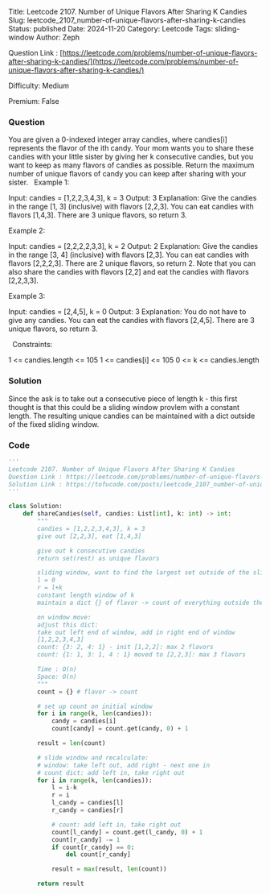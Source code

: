 Title: Leetcode 2107. Number of Unique Flavors After Sharing K Candies
Slug: leetcode_2107_number-of-unique-flavors-after-sharing-k-candies
Status: published
Date: 2024-11-20
Category: Leetcode
Tags: sliding-window
Author: Zeph

Question Link : [https://leetcode.com/problems/number-of-unique-flavors-after-sharing-k-candies/](https://leetcode.com/problems/number-of-unique-flavors-after-sharing-k-candies/)

Difficulty: Medium

Premium: False

### Question
You are given a 0-indexed integer array candies, where candies[i] represents the flavor of the ith candy. Your mom wants you to share these candies with your little sister by giving her k consecutive candies, but you want to keep as many flavors of candies as possible.
Return the maximum number of unique flavors of candy you can keep after sharing  with your sister.
 
Example 1:

Input: candies = [1,2,2,3,4,3], k = 3
Output: 3
Explanation: 
Give the candies in the range [1, 3] (inclusive) with flavors [2,2,3].
You can eat candies with flavors [1,4,3].
There are 3 unique flavors, so return 3.

Example 2:

Input: candies = [2,2,2,2,3,3], k = 2
Output: 2
Explanation: 
Give the candies in the range [3, 4] (inclusive) with flavors [2,3].
You can eat candies with flavors [2,2,2,3].
There are 2 unique flavors, so return 2.
Note that you can also share the candies with flavors [2,2] and eat the candies with flavors [2,2,3,3].

Example 3:

Input: candies = [2,4,5], k = 0
Output: 3
Explanation: 
You do not have to give any candies.
You can eat the candies with flavors [2,4,5].
There are 3 unique flavors, so return 3.

 
Constraints:

1 <= candies.length <= 105
1 <= candies[i] <= 105
0 <= k <= candies.length

### Solution

Since the ask is to take out a consecutive piece of length k - this first thought is that this could be a sliding window provlem with a constant length. The resulting unique candies can be maintained with a dict outside of the fixed sliding window.

### Code
```python
'''
Leetcode 2107. Number of Unique Flavors After Sharing K Candies
Question Link : https://leetcode.com/problems/number-of-unique-flavors-after-sharing-k-candies/
Solution Link : https://tofucode.com/posts/leetcode_2107_number-of-unique-flavors-after-sharing-k-candies.html
'''

class Solution:
    def shareCandies(self, candies: List[int], k: int) -> int:
        """
        candies = [1,2,2,3,4,3], k = 3
        give out [2,2,3], eat [1,4,3]

        give out k consecutive candies
        return set(rest) as unique flavors

        sliding window, want to find the largest set outside of the sliding window
        l = 0
        r = l+k
        constant length window of k
        maintain a dict {} of flavor -> count of everything outside the sliding window

        on window move:
        adjust this dict:
        take out left end of window, add in right end of window
        [1,2,2,3,4,3]
        count: {3: 2, 4: 1} - init [1,2,2]: max 2 flavors
        count: {1: 1, 3: 1, 4 : 1} moved to [2,2,3]: max 3 flavors

        Time : O(n)
        Space: O(n)
        """
        count = {} # flavor -> count

        # set up count on initial window
        for i in range(k, len(candies)):
            candy = candies[i]
            count[candy] = count.get(candy, 0) + 1

        result = len(count)

        # slide window and recalculate:
        # window: take left out, add right - next one in
        # count dict: add left in, take right out
        for i in range(k, len(candies)):
            l = i-k
            r = i
            l_candy = candies[l]
            r_candy = candies[r]

            # count: add left in, take right out
            count[l_candy] = count.get(l_candy, 0) + 1
            count[r_candy] -= 1
            if count[r_candy] == 0:
                del count[r_candy]

            result = max(result, len(count))

        return result




```

